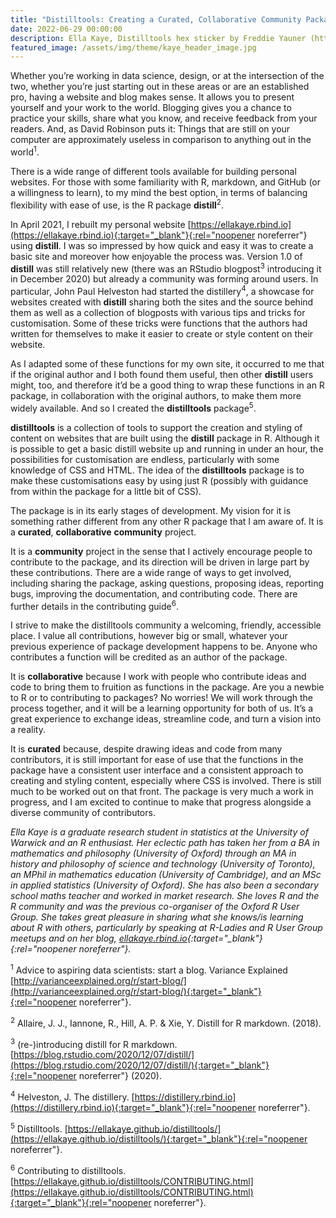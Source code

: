 ```yaml
---
title: "Distilltools: Creating a Curated, Collaborative Community Package"
date: 2022-06-29 00:00:00
description: Ella Kaye, Distilltools hex sticker by Freddie Yauner (https://freddieyauner.co.uk).
featured_image: /assets/img/theme/kaye_header_image.jpg
---
```


Whether you’re working in data science, design, or at the intersection of the two, whether you’re just starting out in these areas or are an established pro, having a website and blog makes sense. It allows you to present yourself and your work to the world. Blogging gives you a chance to practice your skills, share what you know, and receive feedback from your readers. And, as David Robinson puts it: Things that are still on your computer are approximately useless in comparison to anything out in the world<sup>1</sup>.

There is a wide range of different tools available for building personal websites. For those with some familiarity with R, markdown, and GitHub (or a willingness to learn), to my mind the best option, in terms of balancing flexibility with ease of use, is the R package **distill**<sup>2</sup>.

In April 2021, I rebuilt my personal website [https://ellakaye.rbind.io](https://ellakaye.rbind.io){:target="_blank"}{:rel="noopener noreferrer"} using **distill**. I was so impressed by how quick and easy it was to create a basic site and moreover how enjoyable the process was. Version 1.0 of **distill** was still relatively new (there was an RStudio blogpost<sup>3</sup> introducing it in December 2020) but already a community was forming around users. In particular, John Paul Helveston had started the distillery<sup>4</sup>, a showcase for websites created with **distill** sharing both the sites and the source behind them as well as a collection of blogposts with various tips and tricks for customisation. Some of these tricks were functions that the authors had written for themselves to make it easier to create or style content on their website.

As I adapted some of these functions for my own site, it occurred to me that if the original author and I both found them useful, then other **distill** users might, too, and therefore it’d be a good thing to wrap these functions in an R package, in collaboration with the original authors, to make them more widely available. And so I created the **distilltools** package<sup>5</sup>.

**distilltools** is a collection of tools to support the creation and styling of content on websites that are built using the **distill** package in R. Although it is possible to get a basic distill website up and running in under an hour, the possibilities for customisation are endless, particularly with some knowledge of CSS and HTML. The idea of the **distilltools** package is to make these customisations easy by using just R (possibly with guidance from within the package for a little bit of CSS).

The package is in its early stages of development. My vision for it is something rather different from any other R package that I am aware of. It is a **curated**, **collaborative** **community** project.

It is a **community** project in the sense that I actively encourage people to contribute to the package, and its direction will be driven in large part by these contributions. There are a wide range of ways to get involved, including sharing the package, asking questions, proposing ideas, reporting bugs, improving the documentation, and contributing code. There are further details in the contributing guide<sup>6</sup>.

I strive to make the distilltools community a welcoming, friendly, accessible place. I value all contributions, however big or small, whatever your previous experience of package development happens to be. Anyone who contributes a function will be credited as an author of the package.

It is **collaborative** because I work with people who contribute ideas and code to bring them to fruition as functions in the package. Are you a newbie to R or to contributing to packages? No worries! We will work through the process together, and it will be a learning opportunity for both of us. It’s a great experience to exchange ideas, streamline code, and turn a vision into a reality.

It is **curated** because, despite drawing ideas and code from many contributors, it is still important for ease of use that the functions in the package have a consistent user interface and a consistent approach to creating and styling content, especially where CSS is involved. There is still much to be worked out on that front. The package is very much a work in progress, and I am excited to continue to make that progress alongside a diverse community of contributors.

*Ella Kaye is a graduate research student in statistics at the University of Warwick and an R enthusiast. Her eclectic path has taken her from a BA in mathematics and philosophy (University of Oxford) through an MA in history and philosophy of science and technology (University of Toronto), an MPhil in mathematics education (University of Cambridge), and an MSc in applied statistics (University of Oxford). She has also been a secondary school maths teacher and worked in market research. She loves R and the R community and was the previous co-organiser of the Oxford R User Group. She takes great pleasure in sharing what she knows/is learning about R with others, particularly by speaking at R-Ladies and R User Group meetups and on her blog, [ellakaye.rbind.io](https://ellakaye.rbind.io/){:target="_blank"}{:rel="noopener noreferrer"}.*

<sup>1</sup> Advice to aspiring data scientists: start a blog. Variance Explained [http://varianceexplained.org/r/start-blog/](http://varianceexplained.org/r/start-blog/){:target="_blank"}{:rel="noopener noreferrer"}.

<sup>2</sup> Allaire, J. J., Iannone, R., Hill, A. P. & Xie, Y. Distill for R markdown. (2018).

<sup>3</sup> (re-)introducing distill for R markdown. [https://blog.rstudio.com/2020/12/07/distill/](https://blog.rstudio.com/2020/12/07/distill/){:target="_blank"}{:rel="noopener noreferrer"} (2020).

<sup>4</sup> Helveston, J. The distillery. [https://distillery.rbind.io](https://distillery.rbind.io){:target="_blank"}{:rel="noopener noreferrer"}.

<sup>5</sup> Distilltools. [https://ellakaye.github.io/distilltools/](https://ellakaye.github.io/distilltools/){:target="_blank"}{:rel="noopener noreferrer"}.

<sup>6</sup> Contributing to distilltools. [https://ellakaye.github.io/distilltools/CONTRIBUTING.html](https://ellakaye.github.io/distilltools/CONTRIBUTING.html){:target="_blank"}{:rel="noopener noreferrer"}.